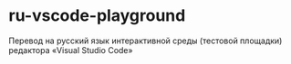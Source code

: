 # ru-vscode-playground
Перевод на русский язык интерактивной среды (тестовой площадки) редактора «Visual Studio Code»
